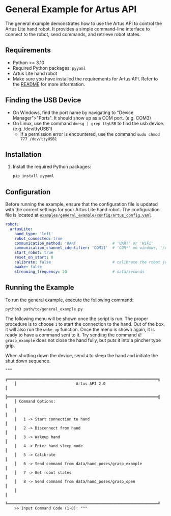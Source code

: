 # General Example for Artus API

The general example demonstrates how to use the Artus API to control the Artus Lite hand robot. It provides a simple command-line interface to connect to the robot, send commands, and retrieve robot states.

## Requirements
- Python >= 3.10
- Required Python packages: `pyyaml`
- Artus Lite hand robot
- Make sure you have installed the requirements for Artus API. Refer to the [README](../../README.md) for more information.

## Finding the USB Device
* On Windows, find the port name by navigating to "Device Manager">"Ports". It should show up as a COM port. (e.g. COM3)
* On Linux, use the command `dmesg | grep ttyUSB` to find the usb device. (e.g. /dev/ttyUSB1)
    * If a permission error is encountered, use the command `sudo chmod 777 /dev/ttyUSB1` 


## Installation

1. Install the required Python packages:
    ```sh
    pip install pyyaml
    ```

## Configuration

Before running the example, ensure that the configuration file is updated with the correct settings for your Artus Lite hand robot. The configuration file is located at [`examples/general_example/config/artus_config.yaml`](/examples/general_example/config/artus_config.yaml).

```yaml
robot:
  artusLite:
    hand_type: 'left'
    robot_connected: true
    communication_method: 'UART'               # 'UART' or 'WiFi'
    communication_channel_identifier: 'COM11'  # 'COM*' on windows, '/dev/ttyUSB*' on linux
    start_robot: true
    reset_on_start: 0
    calibrate: false                           # calibrate the robot joints
    awake: false
    streaming_frequency: 20                    # data/seconds
```

## Running the Example

To run the general example, execute the following command:
```sh
python3 path/to/general_example.py
```

The following menu will be shown once the script is run. The proper procedure is to choose `1` to start the connection to the hand. Out of the box, it will also run the `wake_up` function. Once the menu is shown again, it is ready to have a command sent to it. Try sending the command `6`! `grasp_example` does not close the hand fully, but puts it into a pincher type grip.

When shutting down the device, send `4` to sleep the hand and initiate the shut down sequence. 
```
"""
    ╔══════════════════════════════════════════════════════════════════╗
    ║                          Artus API 2.0                           ║
    ╠══════════════════════════════════════════════════════════════════╣
    ║ Command Options:                                                 ║
    ║                                                                  ║
    ║   1 -> Start connection to hand                                  ║
    ║   2 -> Disconnect from hand                                      ║
    ║   3 -> Wakeup hand                                               ║
    ║   4 -> Enter hand sleep mode                                     ║
    ║   5 -> Calibrate                                                 ║
    ║   6 -> Send command from data/hand_poses/grasp_example           ║
    ║   7 -> Get robot states                                          ║
    ║   8 -> Send command from data/hand_poses/grasp_open              ║
    ║                                                                  ║
    ╚══════════════════════════════════════════════════════════════════╝
    >> Input Command Code (1-8): """
```